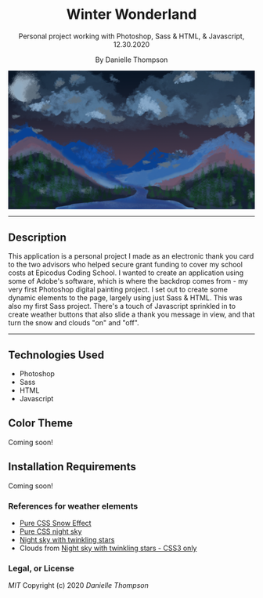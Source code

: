 <div align="center">

# Winter Wonderland

</div>
<p align="center">Personal project working with Photoshop, Sass & HTML, & Javascript, 12.30.2020</p>
<p align="center">By Danielle Thompson</p>
<img align="center" src="./assets/images/Nighttime-Mtns.png" alt="Photoshop painting depicting a nighttime setting in a forested mountain area.">

---

## Description

This application is a personal project I made as an electronic thank you card to the two advisors who helped secure grant funding to cover my school costs at Epicodus Coding School. I wanted to create an application using some of Adobe's software, which is where the backdrop comes from - my very first Photoshop digital painting project. I set out to create some dynamic elements to the page, largely using just Sass & HTML. This was also my first Sass project. There's a touch of Javascript sprinkled in to create weather buttons that also slide a thank you message in view, and that turn the snow and clouds "on" and "off". 

---

## Technologies Used

- Photoshop
- Sass
- HTML
- Javascript

## Color Theme

Coming soon!

## Installation Requirements

Coming soon!

### References for weather elements

- [Pure CSS Snow Effect](https://redstapler.co/pure-css-snow-fall-effect/)
- [Pure CSS night sky](https://codepen.io/ianfhunter1/pen/oNgOzrg)
- [Night sky with twinkling stars](https://www.script-tutorials.com/night-sky-with-twinkling-stars/)
- Clouds from [Night sky with twinkling stars - CSS3 only](https://codepen.io/stealy/pen/zYxXpza)

### Legal, or License
_MIT_ Copyright (c) 2020 *_Danielle Thompson_*